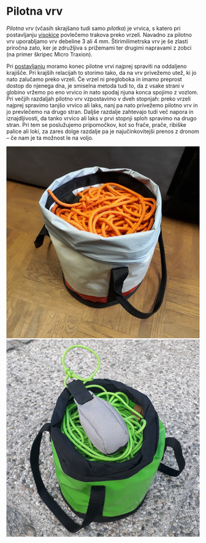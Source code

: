 # Pilotna vrv

_Pilotna vrv_ (včasih skrajšano tudi samo _pilotka_) je vrvica, s katero pri postavljanju [visokice](visokica) povlečemo trakova preko vrzeli. Navadno za pilotno vrv uporabljamo vrv debeline 3 ali 4 mm. Štirimilimetrska vrv je še zlasti priročna zato, ker je združljiva s prižemami ter drugimi napravami z zobci (na primer škripec Micro Traxion).

Pri [postavljanju](postavljanje) moramo konec pilotne vrvi najprej spraviti na oddaljeno krajišče. Pri krajših relacijah to storimo tako, da na vrv privežemo utež, ki jo nato zalučamo preko vrzeli. Če vrzel ni pregloboka in imamo preprost dostop do njenega dna, je smiselna metoda tudi to, da z vsake strani v globino vržemo po eno vrvico in nato spodaj njuna konca spojimo z vozlom. Pri večjih razdaljah pilotno vrv vzpostavimo v dveh stopnjah: preko vrzeli najprej spravimo tanjšo vrvico ali laks, nanj pa nato privežemo pilotno vrv in jo prevlečemo na drugo stran. Daljše razdalje zahtevajo tudi več napora in iznajdljivosti, da tanko vrvico ali laks v prvi stopnji sploh spravimo na drugo stran. Pri tem se poslužujemo pripomočkov, kot so frače, prače, ribiške palice ali loki, za zares dolge razdalje pa je najučinkovitejši prenos z dronom – če nam je ta možnost le na voljo.

![100 m 4-milimetrske vrvice v priročni torbici](images/tagline.jpg)
![200 m 3-milimetrske vrvice z utežjo za metanje](images/tagline-weight.jpg)
